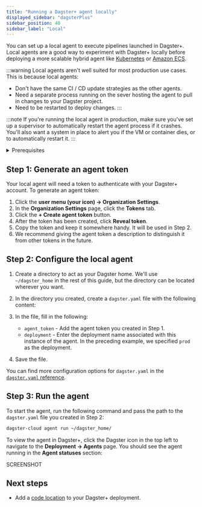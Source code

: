 ```yaml
---
title: "Running a Dagster+ agent locally"
displayed_sidebar: "dagsterPlus"
sidebar_position: 40
sidebar_label: "Local"
---
```


You can set up a local agent to execute pipelines launched in Dagster+. Local agents are a good way to experiment with Dagster+ locally before deploying a more scalable hybrid agent like [Kubernetes](dagster-plus/hybrid/agents/kubernetes) or [Amazon ECS](dagster-plus/hybrid/agents/amazon-ecs-new-vpc).

:::warning
Local agents aren't well suited for most production use cases. This is because local agents:
- Don't have the same CI / CD update strategies as the other agents.
- Need a separate process running on the sever hosting the agent to pull in changes to your Dagster project.
- Need to be restarted to deploy changes.
:::

:::note
If you're running the local agent in production, make sure you've set up a supervisor to automatically restart the agent process if it crashes. You'll also want a system in place to alert you if the VM or container dies, or to automatically restart it.
:::

<details>
  <summary>Prerequisites</summary>

To follow the steps in this guide, you'll need:

- **Organization Admin** permissions in your Dagster+ account.
- **To install the `dagster-cloud` CLI** in the same environment where the agent will run. We recommend using a Python virtual environment for your Dagster application code and its dependencies.
    ```bash
    pip install dagster-cloud
    ```

</details>

## Step 1: Generate an agent token

Your local agent will need a token to authenticate with your Dagster+ account. To generate an agent token:
1. Click the **user menu (your icon) -> Organization Settings**.
2. In the **Organization Settings** page, click the **Tokens** tab.
3. Click the **+ Create agent token** button.
4. After the token has been created, click **Reveal token**.
5. Copy the token and keep it somewhere handy. It will be used in Step 2.
6. We recommend giving the agent token a description to distinguish it from other tokens in the future.


## Step 2: Configure the local agent

1. Create a directory to act as your Dagster home. We'll use `~/dagster_home` in the rest of this guide, but the directory can be located wherever you want.
2. In the directory you created, create a `dagster.yaml` file with the following content:
    <CodeExample filePath="dagster-plus/deployment/hybrid/agents/local_dagster.yaml" language="yaml" title="dagster.yaml" />
3. In the file, fill in the following:
    - `agent_token` - Add the agent token you created in Step 1.
    - `deployment` - Enter the deployment name associated with this instance of the agent. In the preceding example, we specified `prod` as the deployment.

4. Save the file.

You can find more configuration options for `dagster.yaml` in the [`dagster.yaml` reference](/todo).

## Step 3: Run the agent

To start the agent, run the following command and pass the path to the `dagster.yaml` file you created in Step 2:
```bash
dagster-cloud agent run ~/dagster_home/
```

To view the agent in Dagster+, click the Dagster icon in the top left to navigate to the **Deployment -> Agents** page. You should see the agent running in the **Agent statuses** section:

SCREENSHOT

## Next steps

- Add a [code location](/todo) to your Dagster+ deployment.
